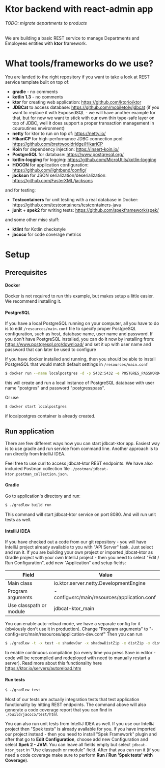 # Ktor backend with react-admin app

###### TODO: migrate departments to products

We are building a basic REST service to manage Departments and Employees entities with **ktor** framework.

# What tools/frameworks do we use?

You are landed to the right repository if you want to take a look at REST service template built on top of:

- **gradle** - no comments
- **kotlin 1.3** - no comments
- **ktor** for creating web application: https://github.com/ktorio/ktor
- **JDBCat** to access database: https://github.com/mobiletoly/jdbcat
  (if you want to replace it with ExposedSQL - we will have another example for that, but for now we want to
  stick with our own thin type-safe layer on top of JDBC, well it does support a proper transaction management
  in couroutines environment)
- **netty** for ktor to run on top of: https://netty.io/
- **HikariCP** for high-performance JDBC connection pool: https://github.com/brettwooldridge/HikariCP
- **Koin** for dependency injection: https://insert-koin.io/ 
- **PostgreSQL** for database: https://www.postgresql.org/
- **kotlin-logging** for logging: https://github.com/MicroUtils/kotlin-logging
- **HOCON** for application configuration: https://github.com/lightbend/config/
- **jackson** for JSON serialization/deserialization: https://github.com/FasterXML/jacksons

and for testing:
- **Testcontainers** for unit testing with a real database in Docker: https://github.com/testcontainers/testcontainers-java
- **junit** + **spek2** for writing tests: https://github.com/spekframework/spek/

and some other misc stuff:
- **ktlint** for Kotlin checkstyle
- **jacoco** for code coverage metrics

# Setup

## Prerequisites

#### Docker

Docker is not required to run this example, but makes setup a little easier. We recommend installing it.

#### PostgreSQL

If you have a local PostgreSQL running on your computer, all you have to do is to edit `/resources/main.conf`
file to specify proper PostgreSQL configuration, such as host, database name, user name and password.
If you don't have PostgreSQL installed, you can do it now by installing from:
https://www.postgresql.org/download/
and set it up with user name and password that can later be used to configure 

If you have docker installed and running, then you should be able to install PostgreSQL that would
match default settings in `/resources/main.conf`

```bash
$ docker run --name localpostgres -d -p 5432:5432 -e POSTGRES_PASSWORD=postgresspass postgres:alpine
```

this will create and run a local instance of PostgreSQL database with user name "postgres" and
password "postgresspass".

Or use

```bash
$ docker start localpostgres
```

if localpostgres container is already created. 

## Run application

There are few different ways how you can start jdbcat-ktor app. Easiest way is to use gradle
and run service from command line. Another approach is to run directly from IntelliJ IDEA.

Feel free to use curl to access jdbcat-ktor REST endpoints. We have also included Postman collection file
`./postman/jdbcat-ktor.postman_collection.json`.

#### Gradle

Go to application's directory and run:

```bash
$ ./gradlew build run
```

This command will start jdbcat-ktor service on port 8080.
And will run unit tests as well.

#### IntelliJ IDEA

If you have checked out a code from our git repository - you will have IntelliJ project already available
to you with "API Server" task. Just select and run it. If you are building your own project or
imported jdbcat-ktor as Gradle project with your own IntelliJ project - then you need to select
"Edit / Run Configuration", add new "Application" and setup fields:

| Field                   | Value                                       |
| ----------------------- | ------------------------------------------- |
| Main class              | io.ktor.server.netty.DevelopmentEngine      |
| Program arguments       | -config=src/main/resources/application.conf |
| Use classpath or module | jdbcat-ktor_main                            |

You can enable auto-reload mode, we have a separate config for it (obviously don't use it in production). Change
"Program arguments" to "-config=src/main/resources/application-dev.conf"
Then you can run
```bash
$ ./gradlew -t -x test -x shadowJar -x shadowDistZip -x distZip -x distTar -x ktlintTestCheck -x ktlintMainCheck -x junitPlatformTest build
```
to enable continuous compilation (so every time you press Save in editor - code will be recompiled and redeployed
with need to manually restart a server). Read more about this functionality here https://ktor.io/servers/autoreload.htm

#### Run tests

```bash
$ ./gradlew test
```

Most of our tests are actually integration tests that test application functionality by hitting
REST endpoints. The command above will also generate a code coverage report that you can find
in `./build/jacoco/test/html`

You can also run unit tests from IntelliJ IDEA as well. If you use our IntelliJ project then
"Spek tests" is already available for you. If you have imported our project instead - then you need
to install "Spek Framework" plugin and after that go to **Edit Configuration**, choose add new Configuration
and select **Spek 2 - JVM**. You can leave all fields empty but select `jdbcat-ktor_test` in
"Use classpath or module" field. After that you can run it (if you need a code coverage make sure to perform
**Run / Run 'Spek tests' with Coverage**).
